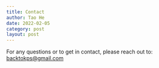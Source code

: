 ```yaml
---
title: Contact
author: Tao He
date: 2022-02-05
category: post
layout: post
---
```


For any questions or to get in contact, please reach out to: backtokps@gmail.com
